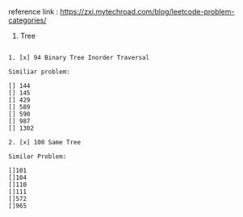 
reference link : https://zxi.mytechroad.com/blog/leetcode-problem-categories/

1. Tree

```

1. [x] 94 Binary Tree Inorder Traversal

Similiar problem:

[] 144
[] 145
[] 429
[] 589
[] 590
[] 987
[] 1302

2. [x] 100 Same Tree

Similar Problem:

[]101
[]104
[]110
[]111
[]572
[]965

```